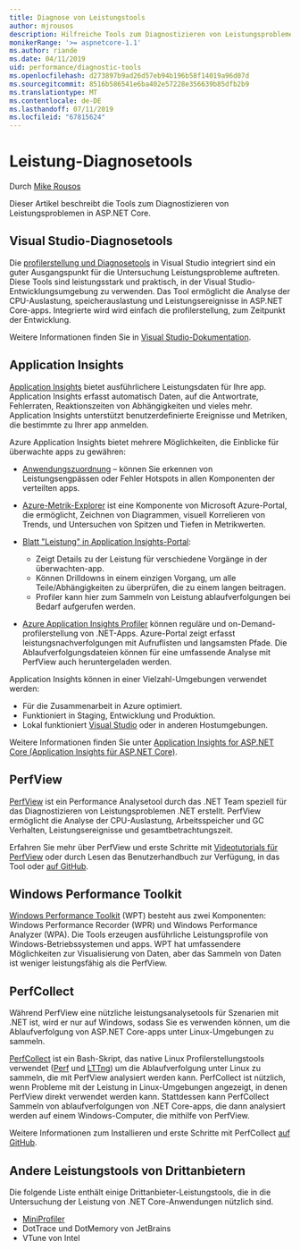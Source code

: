```yaml
---
title: Diagnose von Leistungstools
author: mjrousos
description: Hilfreiche Tools zum Diagnostizieren von Leistungsproblemen in ASP.NET Core-apps.
monikerRange: '>= aspnetcore-1.1'
ms.author: riande
ms.date: 04/11/2019
uid: performance/diagnostic-tools
ms.openlocfilehash: d273897b9ad26d57eb94b196b58f14019a96d07d
ms.sourcegitcommit: 8516b586541e6ba402e57228e356639b85dfb2b9
ms.translationtype: MT
ms.contentlocale: de-DE
ms.lasthandoff: 07/11/2019
ms.locfileid: "67815624"
---
```

# <a name="performance-diagnostic-tools"></a>Leistung-Diagnosetools

Durch [Mike Rousos](https://github.com/mjrousos)

Dieser Artikel beschreibt die Tools zum Diagnostizieren von Leistungsproblemen in ASP.NET Core.

## <a name="visual-studio-diagnostic-tools"></a>Visual Studio-Diagnosetools

Die [profilerstellung und Diagnosetools](/visualstudio/profiling) in Visual Studio integriert sind ein guter Ausgangspunkt für die Untersuchung Leistungsprobleme auftreten. Diese Tools sind leistungsstark und praktisch, in der Visual Studio-Entwicklungsumgebung zu verwenden. Das Tool ermöglicht die Analyse der CPU-Auslastung, speicherauslastung und Leistungsereignisse in ASP.NET Core-apps. Integrierte wird wird einfach die profilerstellung, zum Zeitpunkt der Entwicklung.

Weitere Informationen finden Sie in [Visual Studio-Dokumentation](/visualstudio/profiling/profiling-overview).

## <a name="application-insights"></a>Application Insights

[Application Insights](/azure/application-insights/app-insights-overview) bietet ausführlichere Leistungsdaten für Ihre app. Application Insights erfasst automatisch Daten, auf die Antwortrate, Fehlerraten, Reaktionszeiten von Abhängigkeiten und vieles mehr. Application Insights unterstützt benutzerdefinierte Ereignisse und Metriken, die bestimmte zu Ihrer app anmelden.

Azure Application Insights bietet mehrere Möglichkeiten, die Einblicke für überwachte apps zu gewähren:

- [Anwendungszuordnung](/azure/application-insights/app-insights-app-map) – können Sie erkennen von Leistungsengpässen oder Fehler Hotspots in allen Komponenten der verteilten apps.
- [Azure-Metrik-Explorer](/azure/azure-monitor/platform/metrics-getting-started) ist eine Komponente von Microsoft Azure-Portal, die ermöglicht, Zeichnen von Diagrammen, visuell Korrelieren von Trends, und Untersuchen von Spitzen und Tiefen in Metrikwerten.
- [Blatt "Leistung" in Application Insights-Portal](/azure/application-insights/app-insights-tutorial-performance):

  - Zeigt Details zu der Leistung für verschiedene Vorgänge in der überwachten-app.
  - Können Drilldowns in einem einzigen Vorgang, um alle Teile/Abhängigkeiten zu überprüfen, die zu einem langen beitragen.
  - Profiler kann hier zum Sammeln von Leistung ablaufverfolgungen bei Bedarf aufgerufen werden.

- [Azure Application Insights Profiler](/azure/azure-monitor/app/profiler) können reguläre und on-Demand-profilerstellung von .NET-Apps.  Azure-Portal zeigt erfasst leistungsnachverfolgungen mit Aufruflisten und langsamsten Pfade. Die Ablaufverfolgungsdateien können für eine umfassende Analyse mit PerfView auch heruntergeladen werden.

Application Insights können in einer Vielzahl-Umgebungen verwendet werden:

- Für die Zusammenarbeit in Azure optimiert.
- Funktioniert in Staging, Entwicklung und Produktion.
- Lokal funktioniert [Visual Studio](/azure/application-insights/app-insights-visual-studio) oder in anderen Hostumgebungen.

Weitere Informationen finden Sie unter [Application Insights for ASP.NET Core (Application Insights für ASP.NET Core)](/azure/application-insights/app-insights-asp-net-core).

## <a name="perfview"></a>PerfView

[PerfView](https://github.com/Microsoft/perfview) ist ein Performance Analysetool durch das .NET Team speziell für das Diagnostizieren von Leistungsproblemen .NET erstellt. PerfView ermöglicht die Analyse der CPU-Auslastung, Arbeitsspeicher und GC Verhalten, Leistungsereignisse und gesamtbetrachtungszeit.

Erfahren Sie mehr über PerfView und erste Schritte mit [Videotutorials für PerfView](https://channel9.msdn.com/Series/PerfView-Tutorial) oder durch Lesen das Benutzerhandbuch zur Verfügung, in das Tool oder [auf GitHub](https://github.com/Microsoft/perfview).

## <a name="windows-performance-toolkit"></a>Windows Performance Toolkit

[Windows Performance Toolkit](/windows-hardware/test/wpt/) (WPT) besteht aus zwei Komponenten: Windows Performance Recorder (WPR) und Windows Performance Analyzer (WPA). Die Tools erzeugen ausführliche Leistungsprofile von Windows-Betriebssystemen und apps. WPT hat umfassendere Möglichkeiten zur Visualisierung von Daten, aber das Sammeln von Daten ist weniger leistungsfähig als die PerfView.

## <a name="perfcollect"></a>PerfCollect

Während PerfView eine nützliche leistungsanalysetools für Szenarien mit .NET ist, wird er nur auf Windows, sodass Sie es verwenden können, um die Ablaufverfolgung von ASP.NET Core-apps unter Linux-Umgebungen zu sammeln.

[PerfCollect](https://github.com/dotnet/coreclr/blob/master/Documentation/project-docs/linux-performance-tracing.md) ist ein Bash-Skript, das native Linux Profilerstellungstools verwendet ([Perf](https://perf.wiki.kernel.org/index.php/Main_Page) und [LTTng](https://lttng.org/)) um die Ablaufverfolgung unter Linux zu sammeln, die mit PerfView analysiert werden kann. PerfCollect ist nützlich, wenn Probleme mit der Leistung in Linux-Umgebungen angezeigt, in denen PerfView direkt verwendet werden kann. Stattdessen kann PerfCollect Sammeln von ablaufverfolgungen von .NET Core-apps, die dann analysiert werden auf einem Windows-Computer, die mithilfe von PerfView.

Weitere Informationen zum Installieren und erste Schritte mit PerfCollect [auf GitHub](https://github.com/dotnet/coreclr/blob/master/Documentation/project-docs/linux-performance-tracing.md).

## <a name="other-third-party-performance-tools"></a>Andere Leistungstools von Drittanbietern

Die folgende Liste enthält einige Drittanbieter-Leistungstools, die in die Untersuchung der Leistung von .NET Core-Anwendungen nützlich sind.

- [MiniProfiler](https://miniprofiler.com/)
- DotTrace und DotMemory von JetBrains
- VTune von Intel
